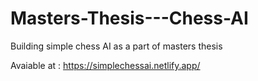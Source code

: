 # Masters-Thesis---Chess-AI
Building simple chess AI as a part of masters thesis

Avaiable at : https://simplechessai.netlify.app/
